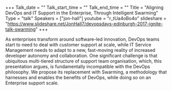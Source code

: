 +++
Talk_date = ""
Talk_start_time = ""
Talk_end_time = ""
Title = "Aligning DevOps and IT Support in the Enterprise, Through Intelligent Swarming"
Type = "talk"
Speakers = ["jon-hall"]
youtube = "r_tUa4oBo4o"
slideshare = "https://www.slideshare.net/JonHall7/devopsdays-edinburgh-2017-ignite-talk-swarming"
+++

As enterprises transform around software-led innovation, DevOps teams start to need to deal with customer support at scale, while IT Service Management needs to adapt to a new, fast-moving reality of increased developer autonomy and collaboration. One significant challenge is that ubiquitous multi-tiered structure of support team organisation, which, this presentation argues, is fundamentally incompatible with the DevOps philosophy. We propose its replacement with Swarming, a methodology that harnesses and enables the benefits of DevOps, while doing so on an Enterprise support scale.